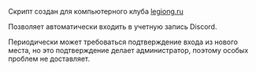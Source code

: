 Скрипт создан для компьютерного клуба <a href="legiong.ru">legiong.ru</a>

Позволяет автоматически входить в учетную запись Discord.

Периодически может требоваться подтверждение входа из нового места, но это подтверждение делает администратор, поэтому особых проблем не доставляет.
